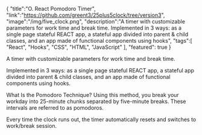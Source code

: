 {
    "title":"O. React Pomodoro Timer",
    "link":"https://github.com/greent3/25plus5clock/tree/version3",
    "image":"/img/five_clock.png",
    "description":"A timer with customizable parameters for work time and break time. Implemented in 3 ways: as a single page stateful REACT app, a stateful app divided into parent & child classes, and an app made of functional components using hooks",
    "tags":[
          "React",
          "Hooks",
          "CSS",
          "HTML",
          "JavaScript"
        ],
    "featured": true
}


A timer with customizable parameters for work time and break time.

Implemented in 3 ways: as a single page stateful REACT app, a stateful app divided into parent & child classes, and an app made of functional components using hooks.

What Is the Pomodoro Technique? Using this method, you break your workday into 25-minute chunks separated by five-minute breaks. These intervals are referred to as pomodoros.

Every time the clock runs out, the timer automatically resets and switches to work/break session.
